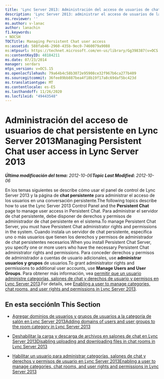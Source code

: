 ```yaml
---
title: 'Lync Server 2013: Administración del acceso de usuarios de chat persistente'
description: 'Lync Server 2013: administrar el acceso de usuarios de la conversación persistente.'
ms.reviewer: ''
ms.author: v-lanac
author: lanachin
f1.keywords:
- NOCSH
TOCTitle: Managing Persistent Chat user access
ms:assetid: 588fab46-2960-435b-9ec0-7460079a9088
ms:mtpsurl: https://technet.microsoft.com/en-us/library/Gg398387(v=OCS.15)
ms:contentKeyID: 48184211
ms.date: 07/23/2014
manager: serdars
mtps_version: v=OCS.15
ms.openlocfilehash: 79a64b4c58b3072e95908ce32f967b6ca277b409
ms.sourcegitcommit: 36fee89bb887bea4f18b19f17a8c69daf5bc423d
ms.translationtype: MT
ms.contentlocale: es-ES
ms.lasthandoff: 11/26/2020
ms.locfileid: "49443548"
---
```

# <a name="managing-persistent-chat-user-access-in-lync-server-2013"></a><span data-ttu-id="036bc-103">Administración del acceso de usuarios de chat persistente en Lync Server 2013</span><span class="sxs-lookup"><span data-stu-id="036bc-103">Managing Persistent Chat user access in Lync Server 2013</span></span>

<div data-xmlns="http://www.w3.org/1999/xhtml">

<div class="topic" data-xmlns="http://www.w3.org/1999/xhtml" data-msxsl="urn:schemas-microsoft-com:xslt" data-cs="https://msdn.microsoft.com/">

<div data-asp="https://msdn2.microsoft.com/asp">



</div>

<div id="mainSection">

<div id="mainBody"><span data-ttu-id="036bc-104">

<span> </span></span><span class="sxs-lookup"><span data-stu-id="036bc-104">

<span> </span></span></span>

<span data-ttu-id="036bc-105">_**Última modificación del tema:** 2012-10-06_</span><span class="sxs-lookup"><span data-stu-id="036bc-105">_**Topic Last Modified:** 2012-10-06_</span></span>

<span data-ttu-id="036bc-106">En los temas siguientes se describe cómo usar el panel de control de Lync Server 2013 y la página de **chat persistente** para administrar el acceso de los usuarios en una conversación persistente.</span><span class="sxs-lookup"><span data-stu-id="036bc-106">The following topics describe how to use the Lync Server 2013 Control Panel and the **Persistent Chat** page to manage user access in Persistent Chat.</span></span> <span data-ttu-id="036bc-107">Para administrar el servidor de chat persistente, debe disponer de derechos y permisos de administrador de chat persistente en el sistema.</span><span class="sxs-lookup"><span data-stu-id="036bc-107">To manage Persistent Chat Server, you must have Persistent Chat administrator rights and permissions in the system.</span></span> <span data-ttu-id="036bc-108">Cuando instala un servidor de chat persistente, especifica uno o más usuarios que tienen los derechos y permisos de administrador de chat persistentes necesarios.</span><span class="sxs-lookup"><span data-stu-id="036bc-108">When you install Persistent Chat Server, you specify one or more users who have the necessary Persistent Chat administrator rights and permissions.</span></span> <span data-ttu-id="036bc-109">Para conceder derechos y permisos de administrador a cuentas de usuario adicionales, use **administrar usuarios y grupos** de usuarios.</span><span class="sxs-lookup"><span data-stu-id="036bc-109">To grant administrator rights and permissions to additional user accounts, use **Manage Users and User Groups**.</span></span> <span data-ttu-id="036bc-110">Para obtener más información, vea [permitir que un usuario administre categorías, salones de chat y derechos de usuario y permisos en Lync Server 2013](lync-server-2013-enabling-a-user-to-manage-categories-chat-rooms-and-user-rights-and-permissions.md).</span><span class="sxs-lookup"><span data-stu-id="036bc-110">For details, see [Enabling a user to manage categories, chat rooms, and user rights and permissions in Lync Server 2013](lync-server-2013-enabling-a-user-to-manage-categories-chat-rooms-and-user-rights-and-permissions.md).</span></span>

<div>

## <a name="in-this-section"></a><span data-ttu-id="036bc-111">En esta sección</span><span class="sxs-lookup"><span data-stu-id="036bc-111">In This Section</span></span>

  - [<span data-ttu-id="036bc-112">Agregar dominios de usuarios y grupos de usuarios a la categoría de salón en Lync Server 2013</span><span class="sxs-lookup"><span data-stu-id="036bc-112">Adding domains of users and user groups to the room category in Lync Server 2013</span></span>](lync-server-2013-adding-domains-of-users-and-user-groups-to-the-room-category.md)

  - [<span data-ttu-id="036bc-113">Deshabilitar la carga y descarga de archivos en salones de chat en Lync Server 2013</span><span class="sxs-lookup"><span data-stu-id="036bc-113">Disabling uploading and downloading files in chat rooms in Lync Server 2013</span></span>](lync-server-2013-disabling-uploading-and-downloading-files-in-chat-rooms.md)

  - [<span data-ttu-id="036bc-114">Habilitar un usuario para administrar categorías, salones de chat y derechos y permisos de usuario en Lync Server 2013</span><span class="sxs-lookup"><span data-stu-id="036bc-114">Enabling a user to manage categories, chat rooms, and user rights and permissions in Lync Server 2013</span></span>](lync-server-2013-enabling-a-user-to-manage-categories-chat-rooms-and-user-rights-and-permissions.md)

<span data-ttu-id="036bc-115"></div>

</div>

<span> </span>

</div>

</div>

</span><span class="sxs-lookup"><span data-stu-id="036bc-115"></div>

</div>

<span> </span>

</div>

</div>

</span></span></div>

